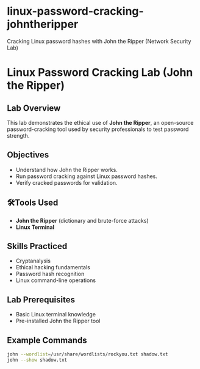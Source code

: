 # linux-password-cracking-johntheripper
Cracking Linux password hashes with John the Ripper (Network Security Lab)

# Linux Password Cracking Lab (John the Ripper)

## Lab Overview
This lab demonstrates the ethical use of **John the Ripper**, an open-source password-cracking tool used by security professionals to test password strength.

## Objectives
- Understand how John the Ripper works.
- Run password cracking against Linux password hashes.
- Verify cracked passwords for validation.

## 🛠Tools Used
- **John the Ripper** (dictionary and brute-force attacks)
- **Linux Terminal**

## Skills Practiced
- Cryptanalysis
- Ethical hacking fundamentals
- Password hash recognition
- Linux command-line operations

## Lab Prerequisites
- Basic Linux terminal knowledge
- Pre-installed John the Ripper tool

## Example Commands
```bash
john --wordlist=/usr/share/wordlists/rockyou.txt shadow.txt
john --show shadow.txt

